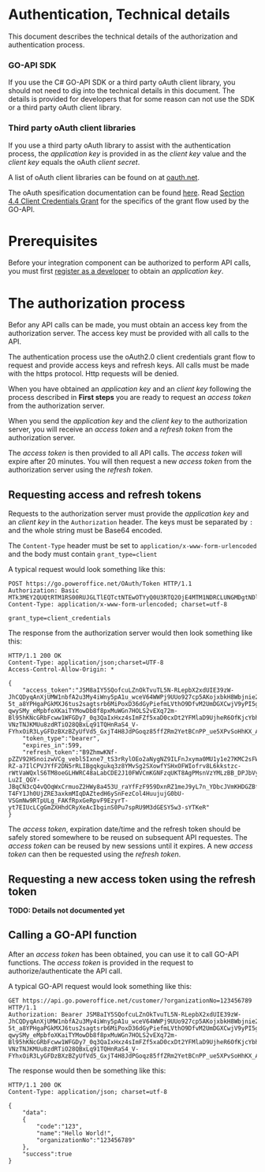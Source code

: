 Authentication, Technical details
=================================

This document describes the technical details of the authorization and authentication process. 

### GO-API SDK
If you use the C# GO-API SDK or a third party oAuth client library, you should not need to dig into the technical details in this document. The details is provided for developers that for some reason can not use the SDK or a third party oAuth client library.

### Third party oAuth client libraries

If you use a third party oAuth library to assist with the authentication process, the *application key* is provided in as the *client key* value and the *client key* equals the oAuth *client secret*. 

A list of oAuth client libraries can be found on at [oauth.net](http://oauth.net/2/).

The oAuth spesification documentation can be found [here](http://tools.ietf.org/html/rfc6749). Read [Section 4.4 Client Credentials Grant](http://tools.ietf.org/html/rfc6749#section-4.4) for the specifics of the grant flow used by the GO-API.

# Prerequisites

Before your integration component can be authorized to perform API calls, you must first [register as a developer](../Registration.md) to obtain an *application key*.


# The authorization process

Befor any API calls can be made, you must obtain an access key from the authorization server. The access key must be provided with all calls to the API.

The authentication process use the oAuth2.0 client credentials grant flow to request and provide access keys and refresh keys. All calls must be made with the https protocol. Http requests will be denied.

When you have obtained an *application key* and an *client key* following the process described in **First steps** you are ready to request an *access token* from the authorization server.

When you send the *application key* and the *client key* to the authorization server, you will receive an *access token* and a *refresh token* from the authorization server.

The *access token* is then provided to all API calls. The *access token* will expire after 20 minutes. You will then request a new *access token* from the authorization server using the *refresh token*.


## Requesting access and refresh tokens

Requests to the authorization server must provide the *application key* and an *client key* in the `Authorization` header. The keys must be separated by `:` and the whole string must be Base64 encoded.

The `Content-Type` header must be set to `application/x-www-form-urlencoded` and the body must contain `grant_type=client`

A typical request would look something like this:

	POST https://go.poweroffice.net/OAuth/Token HTTP/1.1
	Authorization: Basic MTk3MEY2QUQtRTM1RS00RUJGLTlEQTctNTEwOTYyQ0U3RTQ2OjE4MTM1NDRCLUNGMDgtNDlFNy1BOTYwLTBENDM0NEFCRTJDMQ==
	Content-Type: application/x-www-form-urlencoded; charset=utf-8

	grant_type=client_credentials

The response from the authorization server would then look something like this:

	HTTP/1.1 200 OK
	Content-Type: application/json;charset=UTF-8
	Access-Control-Allow-Origin: *

	{
		"access_token":"JSM8aIY5SQofcuLZnOkTvuTL5N-RLepbX2xdUIE39zW-JhCQDyqAnXjUMW1nbfA2u3My4iWny5pA1u_wceV64WWPj9UUo927cp5AKojxbkH8Wbjnie2656VXzZ6nnftYl55j3Dz-5t_a8YPHgaPGkMXJ6tus2sagtsrb6MiPoxD36dGyPiefmLVthO9DfvM2UmDGXCwjV9yPI5g4QNEqvOmLwGAWnjo8s0oVsT7IMhsBZQe4rFIUNRkuF1-qwySMy_eMpbfoXKaiTYMowDb8f8pxMuWGn7HOLS2vEXq72m-Bl95hKNcGRbFcww1WFGDy7_0q3QaIxHxz4sImFZf5xaD0cxDt2YFMlaD9UjheR6OfKjcYbhg7PK_wNh-VNzTNJKMUu8zdRTiO28QBxLq91TQHnRaS4_V-FYhxOiR3LyGFDzBXzBZyUfVd5_GxjT4H8JdPGoqz85ffZRm2YetBCnPP_ue5XPvSoHhKX_ANsxH8Tf7bn4QVChiR3oS4KTTs",
		"token_type":"bearer",
		"expires_in":599,
		"refresh_token":"B9ZhmwKNf-pZZV92HSnoizwVCg_vebl5Ixne7_tS3rRylOEo2aNygNZ9ILFnJxyma0MU1y1e27KMC2sFW3MJKuCwxr-RZ-a7IlCPVJYfF2DN5rRLIBgqkgukq3z8YMvSg2SXowfYSHxOFWIofrv8L6kkstzc-rWtVaWQxlS6TM8oeGLHWRC48aLabCDE2J10FWVCmKGNFzqUKT8AgPMsnVzYMLzBB_DPJbVyLo8MxERzJLNPvU4Yfd0-Lu2I_QGY-JBqCN3cQ4vQOqWxCrmuoZ2HWy8a453U_raYfFzF959DxnRZ1meJ9yL7n_YDbcJVmKHDGZBfS_ojqrw97d0PEgoVCJzAc4n9GcTZXmXHriOx2_3Ll2c-T4FY1Jh0UjZRE3axkmMIqDAZtedH6ySnFezCol4HuujujG0bU-VSGmNw9RTpULg_FAKfRpxGeRpvF9EzyrT-yt7EIUcLCgGmZXHhdCRyXeAcIbginS0Pu7spRU9M3dGESY5w3-sYTKeR"
	}

The *access token*, expiration date/time and the refresh token should be safely stored somewhere to be reused on subsequent API requestes. The *access token* can be reused by new sessions until it expires. A new *access token* can then be requested using the *refresh token*.

## Requesting a new access token using the refresh token

**TODO: Details not documented yet**


## Calling a GO-API function

After an *access token* has been obtained, you can use it to call GO-API functions. The *access token* is provided in the request to authorize/authenticate the API call.

A typical GO-API request would look something like this:

	GET https://api.go.poweroffice.net/customer/?organizationNo=123456789 HTTP/1.1
	Authorization: Bearer JSM8aIY5SQofcuLZnOkTvuTL5N-RLepbX2xdUIE39zW-JhCQDyqAnXjUMW1nbfA2u3My4iWny5pA1u_wceV64WWPj9UUo927cp5AKojxbkH8Wbjnie2656VXzZ6nnftYl55j3Dz-5t_a8YPHgaPGkMXJ6tus2sagtsrb6MiPoxD36dGyPiefmLVthO9DfvM2UmDGXCwjV9yPI5g4QNEqvOmLwGAWnjo8s0oVsT7IMhsBZQe4rFIUNRkuF1-qwySMy_eMpbfoXKaiTYMowDb8f8pxMuWGn7HOLS2vEXq72m-Bl95hKNcGRbFcww1WFGDy7_0q3QaIxHxz4sImFZf5xaD0cxDt2YFMlaD9UjheR6OfKjcYbhg7PK_wNh-VNzTNJKMUu8zdRTiO28QBxLq91TQHnRaS4_V-FYhxOiR3LyGFDzBXzBZyUfVd5_GxjT4H8JdPGoqz85ffZRm2YetBCnPP_ue5XPvSoHhKX_ANsxH8Tf7bn4QVChiR3oS4KTTs

The response would then be something like this:

	HTTP/1.1 200 OK
	Content-Type: application/json; charset=utf-8

	{
		"data":
		{
			"code":"123",
			"name":"Hello World!",
			"organizationNo":"123456789"
		},
		"success":true
	}

